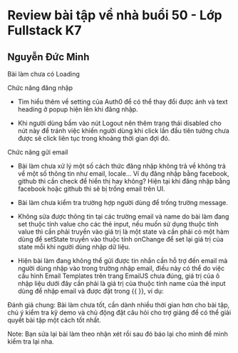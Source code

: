 # Review bài tập về nhà buổi 50 - Lớp Fullstack K7

## Nguyễn Đức Minh

Bài làm chưa có Loading

Chức năng đăng nhập

- Tìm hiểu thêm về setting của Auth0 để có thể thay đổi được ảnh và text heading ở popup hiện lên khi đăng nhập.

- Khi người dùng bấm vào nút Logout nên thêm trạng thái disabled cho nút này để tránh việc khiến người dùng khi click lần đầu tiên tưởng chưa được sẽ click liên tục trong khoảng thời gian đợi đó.

Chức năng gửi email

- Bài làm chưa xử lý một số cách thức đăng nhập không trả về không trả về một số thông tin như email, locale... Ví dụ đăng nhập bằng facebook, github thì cần check để hiển thị hay không? Hiện tại khi đăng nhập bằng facebook hoặc github thì sẽ bị trống email trên UI.

- Bài làm chưa kiểm tra trường hợp người dùng để trống trường message.

- Không sửa được thông tin tại các trường email và name do bài làm đang set thuộc tính value cho các thẻ input, nếu muốn sử dụng thuộc tính value thì cần phải truyền vào giá trị là một state và cần phải có một hàm dùng để setState truyền vào thuộc tính onChange để set lại giá trị của state mỗi khi người dùng nhập dữ liệu.

- Hiện bài làm đang không thể gửi được tin nhắn cần hỗ trợ đến email mà người dùng nhập vào trong trường nhập email, điều này có thể do việc cấu hình Email Templates trên trang EmailJS chưa đúng, giá trị của ô nhập liệu dưới đây cần phải là giá trị của thuộc tính name của thẻ input dùng để nhập email và được đặt trong {{ }}, ví dụ:

Đánh giá chung: Bài làm chưa tốt, cần dành nhiều thời gian hơn cho bài tập, chú ý kiểm tra kỹ demo và chủ động đặt câu hỏi cho trợ giảng để có thể giải quyết bài tập một cách tốt nhất.

Note: Bạn sửa lại bài làm theo nhận xét rồi sau đó báo lại cho mình để mình kiểm tra lại nha.
